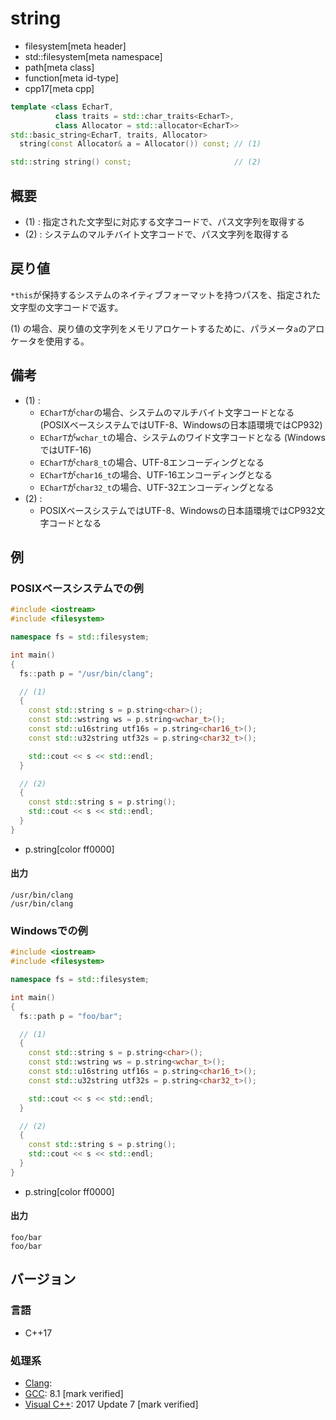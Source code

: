 # string
* filesystem[meta header]
* std::filesystem[meta namespace]
* path[meta class]
* function[meta id-type]
* cpp17[meta cpp]

```cpp
template <class EcharT,
          class traits = std::char_traits<EcharT>,
          class Allocator = std::allocator<EcharT>>
std::basic_string<EcharT, traits, Allocator>
  string(const Allocator& a = Allocator()) const; // (1)

std::string string() const;                       // (2)
```

## 概要
- (1) : 指定された文字型に対応する文字コードで、パス文字列を取得する
- (2) : システムのマルチバイト文字コードで、パス文字列を取得する


## 戻り値
`*this`が保持するシステムのネイティブフォーマットを持つパスを、指定された文字型の文字コードで返す。

(1) の場合、戻り値の文字列をメモリアロケートするために、パラメータ`a`のアロケータを使用する。


## 備考
- (1) :
    - `ECharT`が`char`の場合、システムのマルチバイト文字コードとなる (POSIXベースシステムではUTF-8、Windowsの日本語環境ではCP932)
    - `ECharT`が`wchar_t`の場合、システムのワイド文字コードとなる (WindowsではUTF-16)
    - `ECharT`が`char8_t`の場合、UTF-8エンコーディングとなる
    - `ECharT`が`char16_t`の場合、UTF-16エンコーディングとなる
    - `ECharT`が`char32_t`の場合、UTF-32エンコーディングとなる
- (2) :
    - POSIXベースシステムではUTF-8、Windowsの日本語環境ではCP932文字コードとなる


## 例
### POSIXベースシステムでの例
```cpp example
#include <iostream>
#include <filesystem>

namespace fs = std::filesystem;

int main()
{
  fs::path p = "/usr/bin/clang";

  // (1)
  {
    const std::string s = p.string<char>();
    const std::wstring ws = p.string<wchar_t>();
    const std::u16string utf16s = p.string<char16_t>();
    const std::u32string utf32s = p.string<char32_t>();

    std::cout << s << std::endl;
  }

  // (2)
  {
    const std::string s = p.string();
    std::cout << s << std::endl;
  }
}
```
* p.string[color ff0000]

#### 出力
```
/usr/bin/clang
/usr/bin/clang
```


### Windowsでの例
```cpp
#include <iostream>
#include <filesystem>

namespace fs = std::filesystem;

int main()
{
  fs::path p = "foo/bar";

  // (1)
  {
    const std::string s = p.string<char>();
    const std::wstring ws = p.string<wchar_t>();
    const std::u16string utf16s = p.string<char16_t>();
    const std::u32string utf32s = p.string<char32_t>();

    std::cout << s << std::endl;
  }

  // (2)
  {
    const std::string s = p.string();
    std::cout << s << std::endl;
  }
}
```
* p.string[color ff0000]

#### 出力
```
foo/bar
foo/bar
```



## バージョン
### 言語
- C++17

### 処理系
- [Clang](/implementation.md#clang):
- [GCC](/implementation.md#gcc): 8.1 [mark verified]
- [Visual C++](/implementation.md#visual_cpp): 2017 Update 7 [mark verified]
